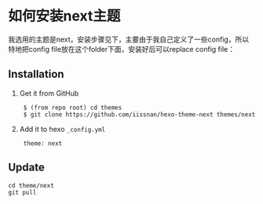 # 如何安装next主题

我选用的主题是next，安装步骤见下，主要由于我自己定义了一些config，所以特地把config file放在这个folder下面，安装好后可以replace config file：


## Installation

1. Get it from GitHub

        $ (from repo root) cd themes
        $ git clone https://github.com/iissnan/hexo-theme-next themes/next

2. Add it to hexo `_config.yml`

        theme: next


## Update

```shell
cd theme/next
git pull
```



